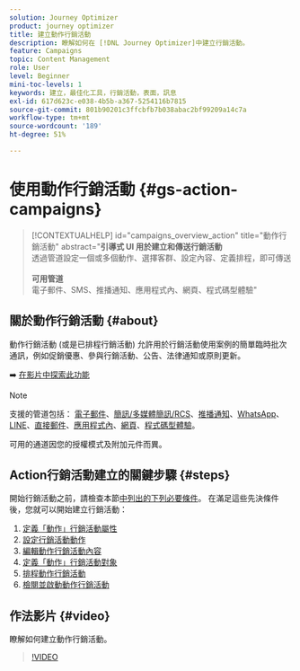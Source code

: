 ```yaml
---
solution: Journey Optimizer
product: journey optimizer
title: 建立動作行銷活動
description: 瞭解如何在 [!DNL Journey Optimizer]中建立行銷活動。
feature: Campaigns
topic: Content Management
role: User
level: Beginner
mini-toc-levels: 1
keywords: 建立，最佳化工具，行銷活動，表面，訊息
exl-id: 617d623c-e038-4b5b-a367-5254116b7815
source-git-commit: 801b90201c3ffcbfb7b038abac2bf99209a14c7a
workflow-type: tm+mt
source-wordcount: '189'
ht-degree: 51%

---
```



# 使用動作行銷活動 {#gs-action-campaigns}

>[!CONTEXTUALHELP]
>id="campaigns_overview_action"
>title="動作行銷活動"
>abstract="**引導式 UI 用於建立和傳送行銷活動**<br/>&#x200B;透過管道設定一個或多個動作、選擇客群、設定內容、定義排程，即可傳送&#x200B;<br/><br/>**可用管道**<br/>&#x200B;電子郵件、SMS、推播通知、應用程式內、網頁、程式碼型體驗"

## 關於動作行銷活動 {#about}

動作行銷活動 (或是已排程行銷活動) 允許用於行銷活動使用案例的簡單臨時批次通訊，例如促銷優惠、參與行銷活動、公告、法律通知或原則更新。

➡️ [在影片中探索此功能](#video)


>[!NOTE]
>
>支援的管道包括： [電子郵件](../email/get-started-email.md)、[簡訊/多媒體簡訊/RCS](../sms/get-started-sms.md)、[推播通知](../push/get-started-push.md)、[WhatsApp](../whatsapp/get-started-whatsapp.md)、[LINE](../line/get-started-line.md)、[直接郵件](../direct-mail/get-started-direct-mail.md)、[應用程式內](../in-app/get-started-in-app.md)、[網頁](../web/get-started-web.md)、[程式碼型體驗](../code-based/get-started-code-based.md)。
>
>可用的通道因您的授權模式及附加元件而異。

## Action行銷活動建立的關鍵步驟 {#steps}

開始行銷活動之前，請檢查本節[中列出的下列必要條件](get-started-with-campaigns.md#permissions)。 在滿足這些先決條件後，您就可以開始建立行銷活動：

1. [定義「動作」行銷活動屬性](campaign-properties.md)
1. [設定行銷活動動作](campaign-action.md)
1. [編輯動作行銷活動內容](campaign-content.md)
1. [定義「動作」行銷活動對象](campaign-audience.md)
1. [排程動作行銷活動](campaign-schedule.md)
1. [檢閱並啟動動作行銷活動](review-activate-campaign.md)

## 作法影片 {#video}

瞭解如何建立動作行銷活動。

>[!VIDEO](https://video.tv.adobe.com/v/346680?quality=12)
